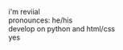 i'm reviial  
pronounces: he/his  
develop on python and html/css  
yes  

<!---
reviial/reviial is a ✨ special ✨ repository because its `README.md` (this file) appears on your GitHub profile.
You can click the Preview link to take a look at your changes.
--->
